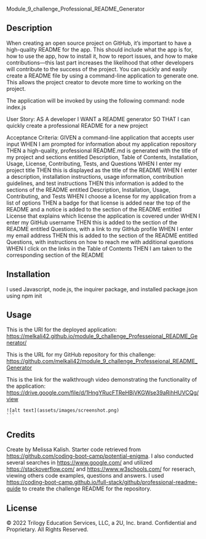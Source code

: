 Module_9_challenge_Professional_README_Generator

## Description

When creating an open source project on GitHub, it’s important to have a high-quality README for the app. This should include what the app is for, how to use the app, how to install it, how to report issues, and how to make contributions—this last part increases the likelihood that other developers will contribute to the success of the project.
You can quickly and easily create a README file by using a command-line application to generate one. This allows the project creator to devote more time to working on the project.

The application will be invoked by using the following command: node index.js

User Story: 
AS A developer
I WANT a README generator
SO THAT I can quickly create a professional README for a new project

Acceptance Criteria:
GIVEN a command-line application that accepts user input
WHEN I am prompted for information about my application repository
THEN a high-quality, professional README.md is generated with the title of my project and sections entitled Description, Table of Contents, Installation, Usage, License, Contributing, Tests, and Questions
WHEN I enter my project title
THEN this is displayed as the title of the README
WHEN I enter a description, installation instructions, usage information, contribution guidelines, and test instructions
THEN this information is added to the sections of the README entitled Description, Installation, Usage, Contributing, and Tests
WHEN I choose a license for my application from a list of options
THEN a badge for that license is added near the top of the README and a notice is added to the section of the README entitled License that explains which license the application is covered under
WHEN I enter my GitHub username
THEN this is added to the section of the README entitled Questions, with a link to my GitHub profile
WHEN I enter my email address
THEN this is added to the section of the README entitled Questions, with instructions on how to reach me with additional questions
WHEN I click on the links in the Table of Contents
THEN I am taken to the corresponding section of the README

## Installation

I used Javascript, node.js, the inquirer package, and installed package.json using npm init

## Usage

This is the URl for the deployed application: https://melkali42.github.io/module_9_challenge_Professeional_README_Generator/

This is the URL for my GitHub repository for this challenge: https://github.com/melkali42/module_9_challenge_Professeional_README_Generator

This is the link for the walkthrough video demonstrating the functionality of the application: https://drive.google.com/file/d/1HngYRucFTReHBjVKGWse39aRihHUVCQg/view


    ![alt text](assets/images/screenshot.png)
    ```

## Credits

Create by Melissa Kalish. Starter code retrieved from https://github.com/coding-boot-camp/potential-enigma. I also conducted several searches in https://www.google.com/ and utilized https://stackoverflow.com/ and https://www.w3schools.com/ for reserach, viewing others code examples, questions and answers. I used https://coding-boot-camp.github.io/full-stack/github/professional-readme-guide to create the challenge README for the repository. 

## License

© 2022 Trilogy Education Services, LLC, a 2U, Inc. brand. Confidential and Proprietary. All Rights Reserved.
